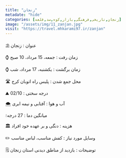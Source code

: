 ```yaml
---
title: "زنجان"
metadate: "hide"
categories: [زنجان,تاریخی,فرهنگی,بازار,کوه,سد,قلعه]
image: "/assets/img/11_zanjan.jpg"
visit: "https://travel.mhkarami97.ir/zanjan"
---
```


⛱ عنوان : زنجان  

⌚️ زمان رفت : جمعه، 15 مرداد، 10 صبح  

⌚️ زمان برگشت : یکشنبه، 17 مرداد، شب  

🛣 محل جمع شدن : پلیس راه اتوبان کرج  

⛰ درجه سختی : 02/10  

🌨 آب و هوا : آفتابی و نیمه ابری  

💧میانگین دما : 27 درجه  

🏛 هزینه : دنگی و بر عهده خود افراد  

✏️ وسایل مورد نیاز : کفش مناسب، لباس مناسب  

🗒 توضیحات : بازدید از مناطق دیدنی استان زنجان  